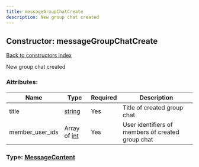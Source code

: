 ```yaml
---
title: messageGroupChatCreate
description: New group chat created
---
```

## Constructor: messageGroupChatCreate  
[Back to constructors index](index.md)



New group chat created

### Attributes:

| Name     |    Type       | Required | Description |
|----------|---------------|----------|-------------|
|title|[string](../types/string.md) | Yes|Title of created group chat|
|member\_user\_ids|Array of [int](../types/int.md) | Yes|User identifiers of members of created group chat|



### Type: [MessageContent](../types/MessageContent.md)


